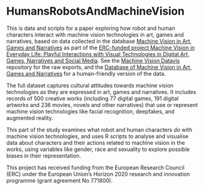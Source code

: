 # HumansRobotsAndMachineVision

This is data and scripts for a paper exploring how robot and human characters interact with machine vision technologies in art, games and narratives, based on data collected in the database [Machine Vision in Art, Games and Narratives](https://machine-vision.no) as part of the [ERC-funded project Machine Vision in Everyday Life: Playful Interactions with Visual Technologies in Digital Art, Games, Narratives and Social Media](https://www.uib.no/en/machinevision/). See the [Machine Vision Datavis](https://github.com/MachineVisionUiB/Datavis) repository for the raw exports, and the [Database of Machine Vision in Art, Games and Narratives](http://machine-vision.no) for a human-friendly version of the data.

The full dataset captures cultural attitudes towards machine vision technologies as they are expressed in art, games and narratives. It includes records of 500 creative works (including 77 digital games, 191 digital artworks and 236 movies, novels and other narratives) that use or represent machine vision technologies like facial recognition, deepfakes, and augmented reality.

This part of the study examines what robot and human characters *do* with machine vision technologies, and uses R scripts to analyse and visualise data about characters and their actions related to machine vision in the works, using variables like gender, race and sexuality to explore possible biases in their representation.

This project has received funding from the European Research Council (ERC) under the European Union’s Horizon 2020 research and innovation programme (grant agreement No 771800).
